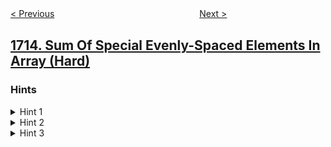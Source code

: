<!--|This file generated by command(leetcode description); DO NOT EDIT.    |-->
<!--+----------------------------------------------------------------------+-->
<!--|@author    openset <openset.wang@gmail.com>                           |-->
<!--|@link      https://github.com/openset                                 |-->
<!--|@home      https://github.com/openset/leetcode                        |-->
<!--+----------------------------------------------------------------------+-->

[< Previous](../minimum-operations-to-make-a-subsequence "Minimum Operations to Make a Subsequence")
　　　　　　　　　　　　　　　　
[Next >](../count-apples-and-oranges "Count Apples and Oranges")

## [1714. Sum Of Special Evenly-Spaced Elements In Array (Hard)](https://leetcode.com/problems/sum-of-special-evenly-spaced-elements-in-array "数组中特殊等间距元素的和")



### Hints
<details>
<summary>Hint 1</summary>
Think if y cannot be small. You can solve a query in O(n/y), so if y is large enough, it won't be a problem.
</details>

<details>
<summary>Hint 2</summary>
If y is small, like less than B, you can preprocess the answers for all such ys in O(n * B), then answer each such query in O(1).
</details>

<details>
<summary>Hint 3</summary>
As you might have already guessed, the optimal value for B is ~sqrt(n).
</details>
